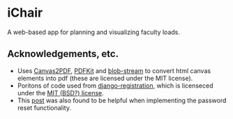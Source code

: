 # iChair

A web-based app for planning and visualizing faculty loads.

## Acknowledgements, etc.
- Uses [Canvas2PDF](https://github.com/joshua-gould/canvas2pdf/), [PDFKit](http://pdfkit.org/) and [blob-stream](https://github.com/devongovett/blob-stream/) 
to convert html canvas elements into pdf (these are licensed under the MIT license).
- Poritons of code used from [django-registration](https://github.com/macropin/django-registration/), which is licenseced under the [MIT (BSD?) license]( https://github.com/macropin/django-registration/).
- This [post](https://ordinarycoders.com/blog/article/django-password-reset) was also found to be helpful when implementing the password reset functionality.
